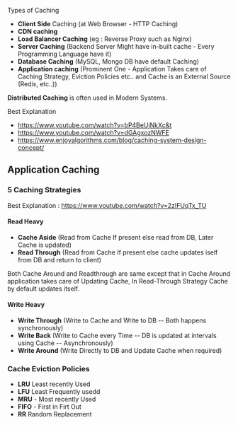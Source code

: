 
Types of Caching

- __Client Side__ Caching (at Web Browser - HTTP Caching)
- __CDN caching__
- __Load Balancer Caching__ (eg : Reverse Proxy such as Nginx)
- __Server Caching__ (Backend Server Might have in-built cache - Every Programming Language have it)
- __Database Caching__ (MySQL, Mongo DB have default Caching)
- __Application caching__  (Prominent One - Application Takes care of Caching Strategy, Eviction Policies etc.. and Cache is an External Source (Redis, etc..))

__Distributed Caching__ is often used in Modern Systems.

Best Explanation
- https://www.youtube.com/watch?v=bP4BeUjNkXc&t
- https://www.youtube.com/watch?v=dGAgxozNWFE
- https://www.enjoyalgorithms.com/blog/caching-system-design-concept/

## Application Caching 

### 5 Caching Strategies
Best Explanation : https://www.youtube.com/watch?v=2zIFUqTx_TU

#### Read Heavy
- __Cache Aside__ (Read from Cache If present else read from DB, Later Cache is updated)
- __Read Through__ (Read from Cache If present else cache updates iself from DB and return to client)

Both Cache Around and Readthrough are same except that in Cache Around application takes care of Updating Cache, In Read-Through Strategy Cache by default updates itself.

#### Write Heavy

- __Write Through__ (Write to Cache and Write to DB -- Both happens synchronously)
- __Write Back__ (Write to Cache every Time -- DB is updated at intervals using Cache -- Asynchronously)
- __Write Around__ (Write Directly to DB and Update Cache when required)


### Cache Eviction Policies

- __LRU__ Least recently Used
- __LFU__ Least Frequently usedd
- __MRU__ - Most recently Used
- __FIFO__ - First in Firt Out
- __RR__ Random Replacement
